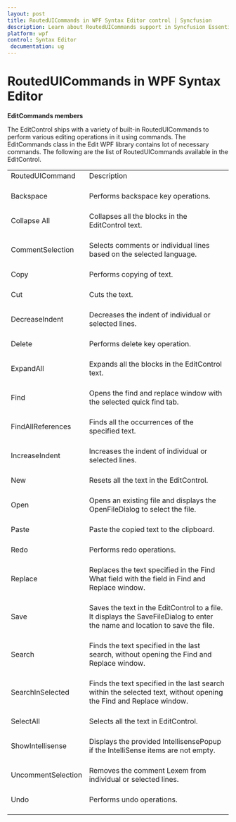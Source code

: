 ```yaml
---
layout: post
title: RoutedUICommands in WPF Syntax Editor control | Syncfusion
description: Learn about RoutedUICommands support in Syncfusion Essential Studio WPF Syntax Editor control, its elements and more.
platform: wpf
control: Syntax Editor
 documentation: ug
---
```


# RoutedUICommands in WPF Syntax Editor

**EditCommands members**

The EditControl ships with a variety of built-in RoutedUICommands to perform various editing operations in it using commands. The EditCommands class in the Edit WPF library contains lot of necessary commands. The following are the list of RoutedUICommands available in the EditControl.

<table>
<tr>
<td>
RoutedUICommand<br/><br/></td><td>
Description<br/><br/></td></tr>
<tr>
<td>
Backspace<br/><br/></td><td>
Performs backspace key operations.<br/><br/></td></tr>
<tr>
<td>
Collapse All<br/><br/></td><td>
Collapses all the blocks in the EditControl text.<br/><br/></td></tr>
<tr>
<td>
CommentSelection<br/><br/></td><td>
Selects comments or individual lines based on the selected language.<br/><br/></td></tr>
<tr>
<td>
Copy<br/><br/></td><td>
Performs copying of text.<br/><br/></td></tr>
<tr>
<td>
Cut<br/><br/></td><td>
Cuts the text.<br/><br/></td></tr>
<tr>
<td>
DecreaseIndent<br/><br/></td><td>
Decreases the indent of individual or selected lines.<br/><br/></td></tr>
<tr>
<td>
Delete<br/><br/></td><td>
Performs delete key operation.<br/><br/></td></tr>
<tr>
<td>
ExpandAll<br/><br/></td><td>
Expands all the blocks in the EditControl text.<br/><br/></td></tr>
<tr>
<td>
Find<br/><br/></td><td>
Opens the find and replace window with the selected quick find tab.<br/><br/></td></tr>
<tr>
<td>
FindAllReferences<br/><br/></td><td>
Finds all the occurrences of the specified text.<br/><br/></td></tr>
<tr>
<td>
IncreaseIndent<br/><br/></td><td>
Increases the indent of individual or selected lines.<br/><br/></td></tr>
<tr>
<td>
New<br/><br/></td><td>
Resets all the text in the EditControl.<br/><br/></td></tr>
<tr>
<td>
Open<br/><br/></td><td>
Opens an existing file and displays the OpenFileDialog to select the file.<br/><br/></td></tr>
<tr>
<td>
Paste<br/><br/></td><td>
Paste the copied text to the clipboard.<br/><br/></td></tr>
<tr>
<td>
Redo<br/><br/></td><td>
Performs redo operations.<br/><br/></td></tr>
<tr>
<td>
Replace<br/><br/></td><td>
Replaces the text specified in the Find What field with the field in Find and Replace window.<br/><br/></td></tr>
<tr>
<td>
Save<br/><br/></td><td>
Saves the text in the EditControl to a file. It displays the SaveFileDialog to enter the name and location to save the file.<br/><br/></td></tr>
<tr>
<td>
Search<br/><br/></td><td>
Finds the text specified in the last search, without opening the Find and Replace window.<br/><br/></td></tr>
<tr>
<td>
SearchInSelected<br/><br/></td><td>
Finds the text specified in the last search within the selected text, without opening the Find and Replace window.<br/><br/></td></tr>
<tr>
<td>
SelectAll<br/><br/></td><td>
Selects all the text in EditControl.  <br/><br/></td></tr>
<tr>
<td>
ShowIntellisense<br/><br/></td><td>
Displays the provided IntellisensePopup if the IntelliSense items are not empty.<br/><br/></td></tr>
<tr>
<td>
UncommentSelection<br/><br/></td><td>
Removes the comment Lexem from individual or selected lines.<br/><br/></td></tr>
<tr>
<td>
Undo<br/><br/></td><td>
Performs undo operations.<br/><br/></td></tr>
</table>
